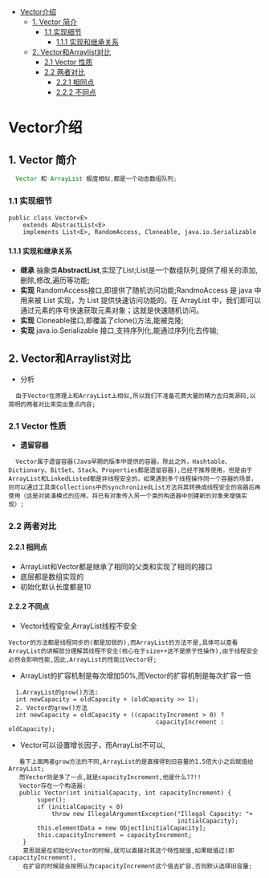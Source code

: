 <!-- GFM-TOC -->
* [Vector介绍](#vector介绍)
    * [1. Vector 简介](#1-vector-简介)
       * [1.1 实现细节](#11-实现细节)
         * [1.1.1 实现和继承关系](#111-实现和继承关系) 
    * [2. Vector和Arraylist对比](#2-vector和arraylist对比)
       * [2.1 Vector 性质](#21-vector-性质)
       * [2.2 两者对比](#22-两者对比)
         * [2.2.1 相同点](#221-相同点)
         * [2.2.2 不同点](#222-不同点)    
<!-- GFM-TOC -->

# Vector介绍
## 1. Vector 简介
```java
  Vector 和 ArrayList 极度相似,都是一个动态数组队列;
```
### 1.1 实现细节
```
public class Vector<E>
    extends AbstractList<E>
    implements List<E>, RandomAccess, Cloneable, java.io.Serializable
```
#### 1.1.1 实现和继承关系
   - **继承** 抽象类**AbstractList**,实现了List;List是一个数组队列,提供了相关的添加,删除,修改,遍历等功能;
   - **实现** RandomAccess接口,即提供了随机访问功能;RandmoAccess 是 java 中用来被 List 实现，为 List 提供快速访问功能的。在 ArrayList 中，我们即可以通过元素的序号快速获取元素对象；这就是快速随机访问。
   - **实现** Cloneable接口,即覆盖了clone()方法,能被克隆;
   - **实现** java.io.Serializable 接口,支持序列化,能通过序列化去传输;

## 2. Vector和Arraylist对比
  - 分析
```
  由于Vector在原理上和ArrayList上相似,所以我们不准备花费大量的精力去归类源码,以简明的两者对比来突出重点内容;
```
### 2.1 Vector 性质
  - **遗留容器**
```
  Vector属于遗留容器(Java早期的版本中提供的容器，除此之外，Hashtable、Dictionary、BitSet、Stack、Properties都是遗留容器),已经不推荐使用，但是由于ArrayList和LinkedListed都是非线程安全的，如果遇到多个线程操作同一个容器的场景，则可以通过工具类Collections中的synchronizedList方法将其转换成线程安全的容器后再使用（这是对装潢模式的应用，将已有对象传入另一个类的构造器中创建新的对象来增强实现）;
```
### 2.2 两者对比
#### 2.2.1 相同点
 - ArrayList和Vector都是继承了相同的父类和实现了相同的接口
 - 底层都是数组实现的
 - 初始化默认长度都是10

#### 2.2.2 不同点
 - Vector线程安全,ArrayList线程不安全
```
Vector的方法都是线程同步的(都是加锁的),而ArrayList的方法不是,具体可以查看ArrayList的讲解部分理解其线程不安全(核心在于size++这不是原子性操作),由于线程安全必然会影响性能,因此,ArrayList的性能比Vector好;
```
 - ArrayList的扩容机制是每次增加50%,而Vector的扩容机制是每次扩容一倍
```
  1.ArrayList的grow()方法:
  int newCapacity = oldCapacity + (oldCapacity >> 1);
  2. Vector的grow()方法
  int newCapacity = oldCapacity + ((capacityIncrement > 0) ?
                                         capacityIncrement : oldCapacity);
```
 - Vector可以设置增长因子，而ArrayList不可以,
```
   看下上面两者grow方法的不同,ArrayList的是直接得到旧容量的1.5倍大小之后赋值给ArrayList;
   而Vector则是多了一点,就是capacityIncrement,他是什么??!!
   Vector存在一个构造器:
   public Vector(int initialCapacity, int capacityIncrement) {
        super();
        if (initialCapacity < 0)
            throw new IllegalArgumentException("Illegal Capacity: "+
                                               initialCapacity);
        this.elementData = new Object[initialCapacity];
        this.capacityIncrement = capacityIncrement;
    }
    意思就是在初始化Vector的时候,就可以直接对其这个特性赋值,如果赋值过(即capacityIncrement),
    在扩容的时候就会按照认为capacityIncrement这个值去扩容,否则默认选择旧容量;
```